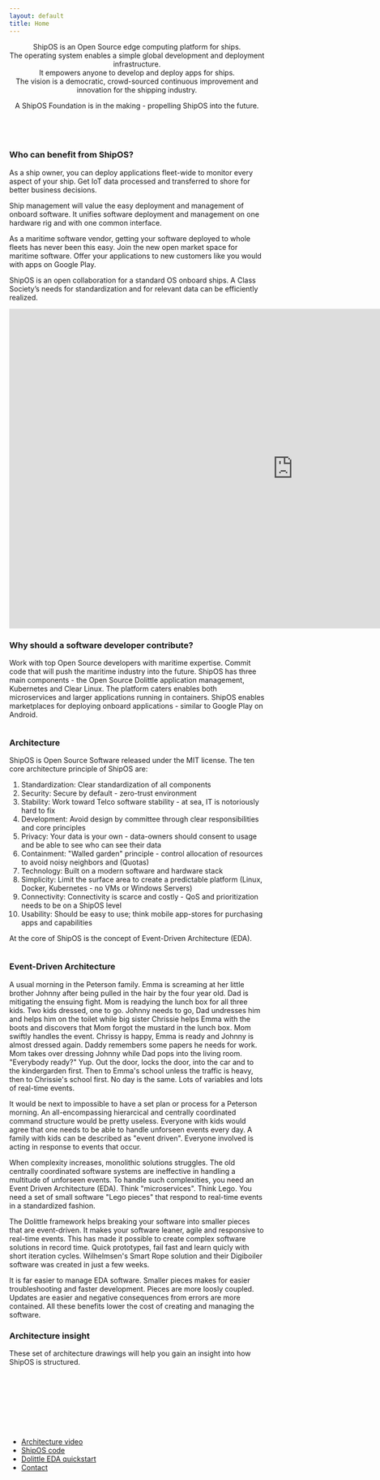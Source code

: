 ```yaml
---
layout: default
title: Home
---
```


<!-- One -->
<section id="one" class="wrapper style2 special">
	<header class="major">
		<p>ShipOS is an Open Source edge computing platform for ships.<br />
		The operating system enables a simple global development and deployment infrastructure.<br />
		It empowers anyone to develop and deploy apps for ships.<br />
		The vision is a democratic, crowd-sourced continuous improvement and innovation for the shipping industry.</p>
		<p>A ShipOS Foundation is in the making - propelling ShipOS into the future.</p>
	</header>
</section>

<!-- Two -->
<section id="two" class="wrapper">
	<div class="inner alt">
		<section class="spotlight">
			<div class="image"><img src="assets/images/pic01.jpg" alt="" /></div>
			<div class="content">
				<h3>Who can benefit from ShipOS?</h3>
				<p>As a ship owner, you can deploy applications fleet-wide to
				monitor every aspect of your ship. Get IoT data processed and
				transferred to shore for better business decisions.</p>
				<p>Ship management will value the easy deployment and
				management of onboard software. It unifies software deployment
				and management on one hardware rig and with one common interface.</p>
				<p>As a maritime software vendor, getting your software
				deployed to whole fleets has never been this easy. Join the
				new open market space for maritime software. Offer your
				applications to new customers like you would with apps on
				Google Play.</p>
				<p>ShipOS is an open collaboration for a standard OS onboard
				ships. A Class Society’s needs for standardization and for
				relevant data can be efficiently realized.</p>
			</div>
		</section>
		<section class="spotlight2">
			<iframe width="1120" height="630" src="https://www.youtube.com/embed/0m6fTJBdyAI" frameborder="0" allow="accelerometer; autoplay; encrypted-media; gyroscope; picture-in-picture" allowfullscreen></iframe>
		</section>
		<section class="spotlight">
			<div class="image"><img src="assets/images/pic02.jpg" alt="" /></div>
			<div class="content">
				<h3>Why should a software developer contribute?</h3>
				<p>Work with top Open Source developers with maritime
				expertise. Commit code that will push the maritime industry
				into the future. ShipOS has three main components - the Open
				Source Dolittle application management, Kubernetes and Clear
				Linux. The platform caters enables both microservices and
				larger applications running in containers. ShipOS enables
				marketplaces for deploying onboard applications - similar to
				Google Play on Android.</p>
			</div>
		</section>
		<section class="spotlight">
			<div class="image"><img src="assets/images/pic03.jpg" alt="" /></div>
			<div class="content">
				<h3>Architecture</h3>
				<p>ShipOS is Open Source Software released under the MIT license. The ten core architecture principle of ShipOS are:
				<ol>
					<li>Standardization: Clear standardization of all components</li>
					<li>Security: Secure by default - zero-trust environment</li>
					<li>Stability: Work toward Telco software stability - at sea, IT is notoriously hard to fix</li>
					<li>Development: Avoid design by committee through clear responsibilities and core principles</li>
					<li>Privacy: Your data is your own - data-owners should consent to usage and be able to see who can see their data</li>
					<li>Containment: "Walled garden" principle - control allocation of resources to avoid noisy neighbors and (Quotas)</li>
					<li>Technology: Built on a modern software and hardware stack</li>
					<li>Simplicity: Limit the surface area to create a predictable platform (Linux, Docker, Kubernetes - no VMs or Windows Servers)</li>
					<li>Connectivity: Connectivity is scarce and costly - QoS and prioritization needs to be on a ShipOS level</li>
					<li>Usability: Should be easy to use; think mobile app-stores for purchasing apps and capabilities</li>
				</ol>
				At the core of ShipOS is the concept of Event-Driven Architecture (EDA).</p>
			</div>
		</section>
		<section class="spotlight">
			<div class="image"><img src="assets/images/pic04.jpg" alt="" /></div>
			<div class="content">
				<h3>Event-Driven Architecture</h3>
				<p>A usual morning in the Peterson family. Emma is screaming
				at her little brother Johnny after being pulled in the hair by
				the four year old. Dad is mitigating the ensuing fight. Mom is
				readying the lunch box for all three kids. Two kids dressed,
				one to go. Johnny needs to go, Dad undresses him and helps him
				on the toilet while big sister Chrissie helps Emma with the
				boots and discovers that Mom forgot the mustard in the lunch
				box. Mom swiftly handles the event. Chrissy is happy, Emma is
				ready and Johnny is almost dressed again. Daddy remembers some
				papers he needs for work. Mom takes over dressing Johnny while
				Dad pops into the living room. "Everybody ready?" Yup. Out the
				door, locks the door, into the car and to the kindergarden
				first. Then to Emma's school unless the traffic is heavy, then
				to Chrissie's school first. No day is the same. Lots of
				variables and lots of real-time events.</p>
				<p>It would be next to impossible to have a set plan or
				process for a Peterson morning. An all-encompassing
				hierarcical and centrally coordinated command structure would
				be pretty useless. Everyone with kids would agree that one
				needs to be able to handle unforseen events every day. A
				family with kids can be described as "event driven". Everyone
				involved is acting in response to events that occur.</p> 
				<p>When complexity increases, monolithic solutions struggles.
				The old centrally coordinated software systems are ineffective
				in handling a multitude of unforseen events. To handle such
				complexities, you need an Event Driven Architecture (EDA).
				Think "microservices". Think Lego. You need a set of small
				software "Lego pieces" that respond to real-time events in a
				standardized fashion.</p>
				<p>The Dolittle framework helps breaking your software into
				smaller pieces that are event-driven. It makes your software
				leaner, agile and responsive to real-time events. This has
				made it possible to create complex software solutions in
				record time. Quick prototypes, fail fast and learn quicly
				with short iteration cycles. Wilhelmsen's Smart Rope solution
				and their Digiboiler software was created in just a few
				weeks.</p>
				<p>It is far easier to manage EDA software. Smaller pieces
				makes for easier troubleshooting and faster development.
				Pieces are more loosly coupled. Updates are easier and
				negative consequences from errors are more contained. All
				these benefits lower the cost of creating and managing the
				software.</p>
			</div>
		</section>
		<section class="spotlight2">
			<div class="content">
				<h3>Architecture insight</h3>
				<p>These set of architecture drawings will help you gain an insight into how ShipOS is structured.</p>
				<center>
				<p><div class="image"><img src="assets/images/architecture1.png" alt="" /></div></p>
				<p><div class="image"><img src="assets/images/architecture2.png" alt="" /></div></p>
				<p><div class="image"><img src="assets/images/architecture3.png" alt="" /></div></p>
				<p><div class="image"><img src="assets/images/architecture4.png" alt="" /></div></p>
				<p><div class="image"><img src="assets/images/architecture5.png" alt="" /></div></p>
				<p><div class="image"><img src="assets/images/architecture6.png" alt="" /></div></p>
				<p><div class="image"><img src="assets/images/architecture7.png" alt="" /></div></p>
				<p><div class="image"><img src="assets/images/architecture8.png" alt="" /></div></p>
				<p><div class="image"><img src="assets/images/architecture9.png" alt="" /></div></p>
				</center>
			</div>
		</section>
		<section class="special">
			<ul class="icons labeled">
				<li><span class="icon fa-desktop"><span class="label"><a href="https://www.youtube.com/watch?v=9cZXtmnMSRI">Architecture video</a></span></span></li>
				<li><span class="icon fa-code"><span class="label"><a href="https://github.com/shipos-foundation">ShipOS code</a></span></span></li>
				<li><span class="icon fa-refresh"><span class="label"><a href="https://dolittle.io/getting-started/quickstart/">Dolittle EDA quickstart</a></span></span></li>
				<li><span class="icon fa-at"><span class="label"><a href="mailto:geir@shipos.org">Contact</a></span></span></li>
			</ul>
		</section>
	</div>
</section>
